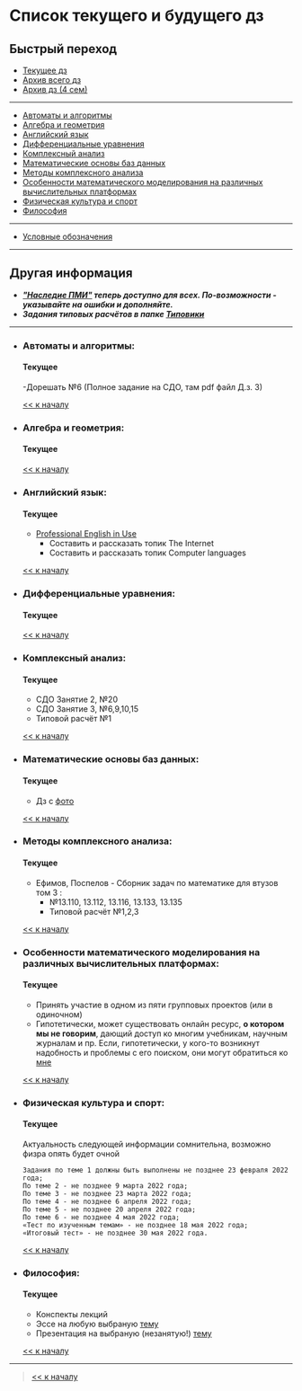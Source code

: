 # Список текущего и будущего дз

## Быстрый переход

- [Текущее дз](README.md#Список-текущего-и-будущего-дз)
- [Архив всего дз](Архив_дз/Архив_дз.md)
- [Архив дз (4 сем)](Архив_дз/Дз_4_семестр.md#Список-старого-дз-за-4-семестр.)

***

- [Автоматы и алгоритмы](#Автоматы-и-алгоритмы)
- [Алгебра и геометрия](#Алгебра-и-геометрия)
- [Английский язык](#Английский-язык)
- [Дифференциальные уравнения](#Дифференциальные-уравнения)
- [Комплексный анализ](#Комплексный-анализ)
- [Математические основы баз данных](#Математические-основы-баз-данных)
- [Методы комплексного анализа](#Методы-комплексного-анализа)
- [Особенности математического моделирования на различных вычислительных платформах](#Особенности-математического-моделирования-на-различных-вычислительных-платформах)
- [Физическая культура и спорт](#Физическая-культура-и-спорт)
- [Философия](#Философия)

***
    
- [Условные обозначения](#Условные-обозначения)

***

## Другая информация

- __*["Наследие ПМИ"](https://github.com/appliedMathematicsAndComputerScience/PMI_legacy) теперь доступно для всех. По-возможности - указывайте на ошибки и дополняйте.*__
- __*Задания типовых расчётов в папке [Типовики](https://github.com/nektonick/KMBO-01-homework/tree/master/%D0%A2%D0%B8%D0%BF%D0%BE%D0%B2%D0%B8%D0%BA%D0%B8)*__

***

- ### Автоматы и алгоритмы:
    #### Текущее
    -Дорешать №6 (Полное задание на СДО, там pdf файл Д.з. 3)

    [<< к началу](#Быстрый-переход)

- ### Алгебра и геометрия:
    #### Текущее

    [<< к началу](#Быстрый-переход)

- ### Английский язык:
    #### Текущее
    - [Professional English in Use](Книги/esteras_s_r_fabre_e_m_professional_english_in_use_computers.pdf)
      - Составить и рассказать топик The Internet
      - Составить и рассказать топик Computer languages
    
    [<< к началу](#Быстрый-переход)
    

- ### Дифференциальные уравнения:
    #### Текущее
  
      
    [<< к началу](#Быстрый-переход)

- ### Комплексный анализ:
    #### Текущее
    - СДО Занятие 2, №20
    - СДО Занятие 3, №6,9,10,15
    - Типовой расчёт №1

    [<< к началу](#Быстрый-переход) 

- ### Математические основы баз данных:
    #### Текущее
    - Дз с [фото](Ресурсы/Изображения/4сем/базы_1.jpg)
      
    [<< к началу](#Быстрый-переход)
    
- ### Методы комплексного анализа:
    #### Текущее
    - Ефимов, Поспелов - Сборник задач по математике для втузов том 3 :
        - №13.110, 13.112, 13.116, 13.133, 13.135
        - Типовой расчёт №1,2,3

    [<< к началу](#Быстрый-переход)

- ### Особенности математического моделирования на различных вычислительных платформах:
    #### Текущее
    - Принять участие в одном из пяти групповых проектов (или в одиночном)
    - Гипотетически, может существовать онлайн ресурс, **о котором мы не говорим**, дающий доступ ко многим учебникам, научным журналам и пр. Если, гипотетически, у кого-то возникнут надобность и проблемы с его поиском, они могут обратиться ко [мне](https://vk.com/justmw)
      
    [<< к началу](#Быстрый-переход)

- ### Физическая культура и спорт:
    #### Текущее
    Актуальность следующей информации сомнительна, возможно физра опять будет очной
    
      Задания по теме 1 должны быть выполнены не позднее 23 февраля 2022 года;
      По теме 2 - не позднее 9 марта 2022 года; 
      По теме 3 - не позднее 23 марта 2022 года; 
      По теме 4 - не позднее 6 апреля 2022 года;
      По теме 5 - не позднее 20 апреля 2022 года;
      По теме 6 - не позднее 4 мая 2022 года; 
      «Тест по изученным темам» - не позднее 18 мая 2022 года;
      «Итоговый тест» - не позднее 30 мая 2022 года.
    [<< к началу](#Быстрый-переход)

- ### Философия:
    #### Текущее
    - Конспекты лекций
    - Эссе на любую выбраную [тему](Ресурсы/Изображения/4сем/философия_1.jpg)
    - Презентация на выбраную (незанятую!) [тему](Ресурсы/Изображения/4сем/философия_2.jpg)
      
    [<< к началу](#Быстрый-переход)

***

> [<< к началу](#Быстрый-переход)
